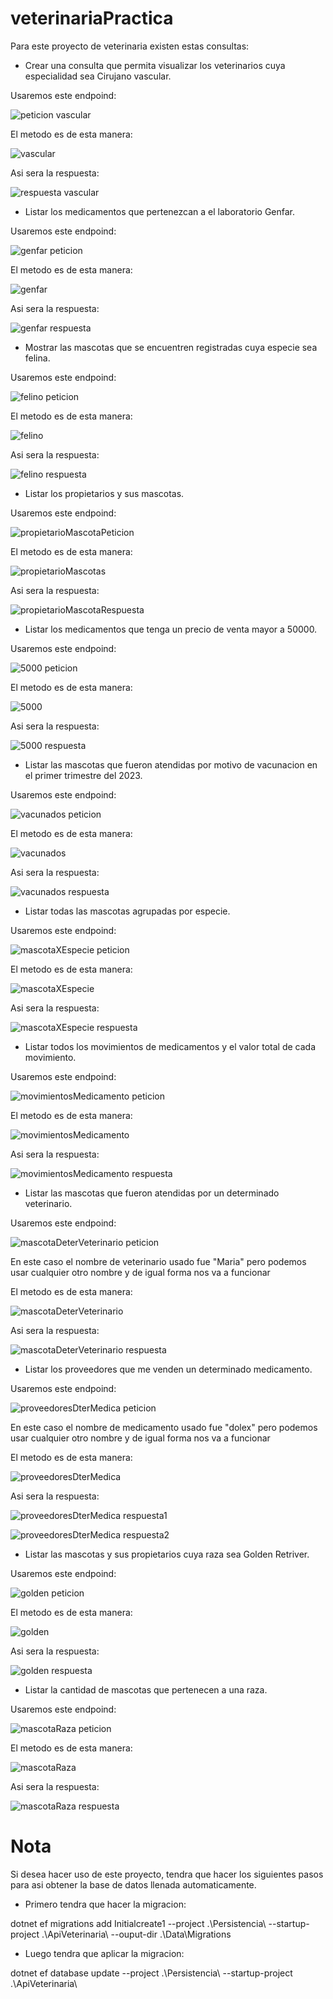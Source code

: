 # veterinariaPractica

Para este proyecto de veterinaria existen estas consultas:

- Crear una consulta que permita visualizar los veterinarios cuya especialidad sea Cirujano vascular.

Usaremos este endpoind:
  
![peticion vascular](https://github.com/KevinRinc0n/veterinariaPractica/assets/133520088/b7086da5-1c6d-4030-bd91-c4d615412298)

  El metodo es de esta manera:
  
![vascular](https://github.com/KevinRinc0n/veterinariaPractica/assets/133520088/aba6297e-6eb0-4523-8fc1-630c636c9989)

  Asi sera la respuesta:

![respuesta vascular](https://github.com/KevinRinc0n/veterinariaPractica/assets/133520088/46dcd8eb-2589-4e3a-8ace-e773f4ce3925)

- Listar los medicamentos que pertenezcan a el laboratorio Genfar.

Usaremos este endpoind:

![genfar peticion](https://github.com/KevinRinc0n/veterinariaPractica/assets/133520088/5e2eb171-4531-4afa-a58e-50e73877afec)

  El metodo es de esta manera:

![genfar](https://github.com/KevinRinc0n/veterinariaPractica/assets/133520088/e9236772-0671-4c6e-bbe5-5f37d70a8472)

  Asi sera la respuesta:

  ![genfar respuesta](https://github.com/KevinRinc0n/veterinariaPractica/assets/133520088/ddf62bd0-920c-447b-a2bb-898f836ca795)

  - Mostrar las mascotas que se encuentren registradas cuya especie sea felina.

Usaremos este endpoind:

![felino peticion](https://github.com/KevinRinc0n/veterinariaPractica/assets/133520088/a5b61529-6ccd-4d38-b8b4-269ce61a9733)

El metodo es de esta manera:

![felino](https://github.com/KevinRinc0n/veterinariaPractica/assets/133520088/ba39b87c-24e8-4619-9a22-85353a1d3036)

Asi sera la respuesta:

![felino respuesta](https://github.com/KevinRinc0n/veterinariaPractica/assets/133520088/6bd4c050-56f5-44b7-bf9b-3d88f12aad70)

- Listar los propietarios y sus mascotas.

Usaremos este endpoind:

![propietarioMascotaPeticion](https://github.com/KevinRinc0n/veterinariaPractica/assets/133520088/9dec1795-dd66-4c8f-9f77-9e177e76c505)

El metodo es de esta manera:

![propietarioMascotas](https://github.com/KevinRinc0n/veterinariaPractica/assets/133520088/ba091538-1103-4e90-b07c-8d7715a4f213)

Asi sera la respuesta:

![propietarioMascotaRespuesta](https://github.com/KevinRinc0n/veterinariaPractica/assets/133520088/a7263772-b932-4800-ac15-c9a6e5dcfdf0)

- Listar los medicamentos que tenga un precio de venta mayor a 50000.

Usaremos este endpoind:  

![5000 peticion](https://github.com/KevinRinc0n/veterinariaPractica/assets/133520088/3fe6e137-df17-41fd-90b8-86480e17f128)

El metodo es de esta manera:

![5000](https://github.com/KevinRinc0n/veterinariaPractica/assets/133520088/a1ec338a-6d5f-4305-bfd0-45f16b3564a2)

Asi sera la respuesta:

![5000 respuesta](https://github.com/KevinRinc0n/veterinariaPractica/assets/133520088/dd5b760e-c0f8-4799-871c-21dfd76a764e)

- Listar las mascotas que fueron atendidas por motivo de vacunacion en el primer trimestre del 2023.

Usaremos este endpoind:

![vacunados peticion](https://github.com/KevinRinc0n/veterinariaPractica/assets/133520088/a7a04b54-2303-4a1b-a651-08024789eab3)

El metodo es de esta manera:

![vacunados](https://github.com/KevinRinc0n/veterinariaPractica/assets/133520088/e3678bae-f8ee-4c1f-9f03-9da389c5f691)

Asi sera la respuesta:

![vacunados respuesta](https://github.com/KevinRinc0n/veterinariaPractica/assets/133520088/9d4b6a50-c693-4bcb-97dd-414651ea678e)

- Listar todas las mascotas agrupadas por especie.

Usaremos este endpoind:

![mascotaXEspecie peticion](https://github.com/KevinRinc0n/veterinariaPractica/assets/133520088/6a6024ce-2900-4c3e-9544-e73b74d7df3e)

El metodo es de esta manera:

![mascotaXEspecie ](https://github.com/KevinRinc0n/veterinariaPractica/assets/133520088/fd5d88ea-8082-4a8c-9ec6-174589aa6e38)

Asi sera la respuesta:

![mascotaXEspecie respuesta](https://github.com/KevinRinc0n/veterinariaPractica/assets/133520088/cab7f069-3df4-44eb-8f0e-48ae5a98c7bd)

- Listar todos los movimientos de medicamentos y el valor total de cada movimiento.

Usaremos este endpoind:

![movimientosMedicamento peticion](https://github.com/KevinRinc0n/veterinariaPractica/assets/133520088/9f5ee302-c928-46c7-959a-5770c177c398)

El metodo es de esta manera:

![movimientosMedicamento](https://github.com/KevinRinc0n/veterinariaPractica/assets/133520088/fabdb3f4-eeb6-487e-b3ed-c5f60ec55350)

Asi sera la respuesta:

![movimientosMedicamento respuesta](https://github.com/KevinRinc0n/veterinariaPractica/assets/133520088/deb6f6d4-5496-4142-b437-8881d38b0548)

- Listar las mascotas que fueron atendidas por un determinado veterinario.

Usaremos este endpoind:

![mascotaDeterVeterinario peticion](https://github.com/KevinRinc0n/veterinariaPractica/assets/133520088/0aaa0ce8-3067-4e32-965f-9bd08bfb65a7)

En este caso el nombre de veterinario usado fue "Maria" pero podemos usar cualquier otro nombre y de igual forma nos va a funcionar

El metodo es de esta manera:

![mascotaDeterVeterinario](https://github.com/KevinRinc0n/veterinariaPractica/assets/133520088/7f3c0292-577c-42c9-bd11-440daa29fceb)

Asi sera la respuesta:

![mascotaDeterVeterinario respuesta](https://github.com/KevinRinc0n/veterinariaPractica/assets/133520088/811d89d0-4275-41d1-88aa-a0a61aeaaf29)

- Listar los proveedores que me venden un determinado medicamento.

Usaremos este endpoind:

![proveedoresDterMedica peticion](https://github.com/KevinRinc0n/veterinariaPractica/assets/133520088/fc0cdcef-2bb6-4bc0-86c8-9d33ad0709ea)

En este caso el nombre de medicamento usado fue "dolex" pero podemos usar cualquier otro nombre y de igual forma nos va a funcionar

El metodo es de esta manera:

![proveedoresDterMedica](https://github.com/KevinRinc0n/veterinariaPractica/assets/133520088/b39d2164-c9ef-4184-b689-70dc67d3dbe3)

Asi sera la respuesta:

![proveedoresDterMedica respuesta1](https://github.com/KevinRinc0n/veterinariaPractica/assets/133520088/c8872ecb-ce64-4d05-8b35-b0236edc76f9)

![proveedoresDterMedica respuesta2](https://github.com/KevinRinc0n/veterinariaPractica/assets/133520088/11506de0-4e3a-487b-b60b-2220fae0a63f)

- Listar las mascotas y sus propietarios cuya raza sea Golden Retriver.

Usaremos este endpoind:

![golden peticion](https://github.com/KevinRinc0n/veterinariaPractica/assets/133520088/6eb74532-5dc9-4d57-90b7-4af5cb883ecd)

El metodo es de esta manera:

![golden](https://github.com/KevinRinc0n/veterinariaPractica/assets/133520088/295e78c8-4d73-462c-ab90-cf60b83c6095)

Asi sera la respuesta:

![golden respuesta](https://github.com/KevinRinc0n/veterinariaPractica/assets/133520088/88af0797-9c08-4a53-bb92-0bbec09da5d2)

- Listar la cantidad de mascotas que pertenecen a una raza.

Usaremos este endpoind:

![mascotaRaza peticion](https://github.com/KevinRinc0n/veterinariaPractica/assets/133520088/3f7c48f8-3f87-4898-9229-c7ce4ca8051e)

El metodo es de esta manera:

![mascotaRaza](https://github.com/KevinRinc0n/veterinariaPractica/assets/133520088/30ef135c-7ccf-47b4-a5fa-00b83dcd9e70)

Asi sera la respuesta:

![mascotaRaza respuesta](https://github.com/KevinRinc0n/veterinariaPractica/assets/133520088/d0a7ceca-c2cb-493d-93a5-11d8f8d1b179)

# Nota
Si desea hacer uso de este proyecto, tendra que hacer los siguientes pasos para asi obtener la base de datos llenada automaticamente.
- Primero tendra que hacer la migracion:
  
dotnet ef migrations add Initialcreate1 --project .\Persistencia\ --startup-project .\ApiVeterinaria\ --ouput-dir .\Data\Migrations
- Luego tendra que aplicar la migracion:
  
dotnet ef database update --project .\Persistencia\ --startup-project .\ApiVeterinaria\
